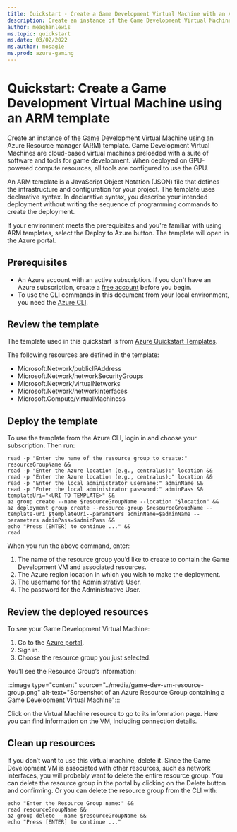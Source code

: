 ```yaml
---
title: Quickstart - Create a Game Development Virtual Machine with an ARM template
description: Create an instance of the Game Development Virtual Machine using an Azure Resource Manager (ARM) template.
author: meaghanlewis
ms.topic: quickstart
ms.date: 03/02/2022
ms.author: mosagie
ms.prod: azure-gaming
---
```


# Quickstart: Create a Game Development Virtual Machine using an ARM template

Create an instance of the Game Development Virtual Machine using an Azure Resource manager (ARM) template. Game Development Virtual Machines are cloud-based virtual machines preloaded with a suite of software and tools for game development. When deployed on GPU-powered compute resources, all tools are configured to use the GPU.

An ARM template is a JavaScript Object Notation (JSON) file that defines the infrastructure and configuration for your project. The template uses declarative syntax. In declarative syntax, you describe your intended deployment without writing the sequence of programming commands to create the deployment.

If your environment meets the prerequisites and you're familiar with using ARM templates, select the Deploy to Azure button. The template will open in the Azure portal.

<!-- <Add Deploy to Azure Button> -->

## Prerequisites

- An Azure account with an active subscription. If you don't have an Azure subscription, create a [free account](https://azure.microsoft.com/free) before you begin.
- To use the CLI commands in this document from your local environment, you need the [Azure CLI](/cli/azure/install-azure-cli).

## Review the template

The template used in this quickstart is from [Azure Quickstart Templates]().

<!-- <Add copy of ARM template JSON (it’s really big)>  -->

The following resources are defined in the template:

- Microsoft.Network/publicIPAddress
- Microsoft.Network/networkSecurityGroups
- Microsoft.Network/virtualNetworks
- Microsoft.Network/networkInterfaces
- Microsoft.Compute/virtualMachiness

## Deploy the template

To use the template from the Azure CLI, login in and choose your subscription. Then run:

```azurecli-interactive
read -p "Enter the name of the resource group to create:" resourceGroupName &&
read -p "Enter the Azure location (e.g., centralus):" location &&
read -p "Enter the Azure location (e.g., centralus):" location &&
read -p "Enter the local administrator username:" adminName &&
read -p "Enter the local administrator password:" adminPass &&
templateUri="<URI TO TEMPLATE>" &&
az group create --name $resourceGroupName --location "$location" &&
az deployment group create --resource-group $resourceGroupName --template-uri $templateUri--parameters adminName=$adminName --parameters adminPass=$adminPass &&
echo "Press [ENTER] to continue ..." &&
read
```

When you run the above command, enter:

1. The name of the resource group you’d like to create to contain the Game Development VM and associated resources.
2. The Azure region location in which you wish to make the deployment.
3. The username for the Administrative User.
4. The password for the Administrative User.

## Review the deployed resources

To see your Game Development Virtual Machine:

1. Go to the [Azure portal](https://portal.azure.com).
2. Sign in.
3. Choose the resource group you just selected.

You’ll see the Resource Group’s information:

:::image type="content" source="../media/game-dev-vm-resource-group.png" alt-text="Screenshot of an Azure Resource Group containing a Game Development Virtual Machine":::

Click on the Virtual Machine resource to go to its information page. Here you can find information on the VM, including connection details.

## Clean up resources

If you don’t want to use this virtual machine, delete it. Since the Game Development VM is associated with other resources, such as network interfaces, you will probably want to delete the entire resource group. You can delete the resource group in the portal by clicking on the Delete button and confirming. Or you can delete the resource group from the CLI with:

```azurecli-interactive
echo "Enter the Resource Group name:" &&
read resourceGroupName &&
az group delete --name $resourceGroupName &&
echo "Press [ENTER] to continue ..."
```
